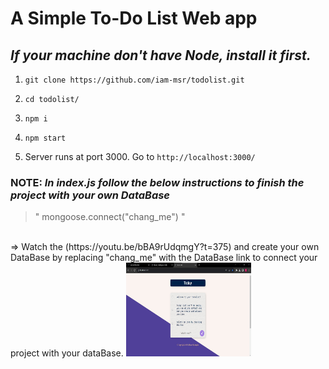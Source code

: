 # A Simple To-Do List Web app

## _If your machine don't have Node, install it first._

1) `git clone https://github.com/iam-msr/todolist.git`

2) `cd todolist/`

3) `npm i`

4) `npm start`

5) Server runs at port 3000. Go to `http://localhost:3000/`

### NOTE: _In index.js follow the below instructions to finish the project with your own DataBase_ 
> " mongoose.connect("chang_me") "
<br>
=> Watch the (https://youtu.be/bBA9rUdqmgY?t=375) and create your own DataBase by replacing  "chang_me" with  the DataBase link to connect your project with your dataBase.
<img src="./public/images/todolist_screenshot.jpg" alt="Sample view of Project" width="200" height="150" />
